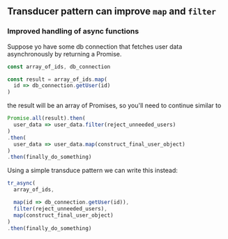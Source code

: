 ## Transducer pattern can improve `map` and `filter`

### Improved handling of async functions

Suppose yo have some db connection that fetches user data asynchronously 
by returning a Promise.

```javascript
const array_of_ids, db_connection

const result = array_of_ids.map(
  id => db_connection.getUser(id)
)
```

the result will be an array of Promises, so you'll need to continue similar to

```javascript
Promise.all(result).then(
  user_data => user_data.filter(reject_unneeded_users) 
)
.then(
  user_data => user_data.map(construct_final_user_object)
)
.then(finally_do_something)
```

Using a simple transduce pattern we can write this instead:

```javascript
tr_async(
  array_of_ids,

  map(id => db_connection.getUser(id)),
  filter(reject_unneeded_users),
  map(construct_final_user_object)
)
.then(finally_do_something)
```

